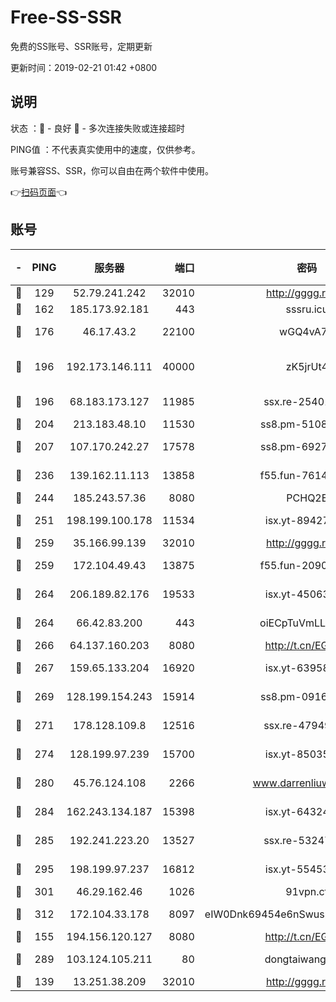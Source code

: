 # Free-SS-SSR

免费的SS账号、SSR账号，定期更新

更新时间：2019-02-21 01:42 +0800

## 说明

状态     ：🙂 - 良好 🙁 - 多次连接失败或连接超时

PING值   ：不代表真实使用中的速度，仅供参考。

账号兼容SS、SSR，你可以自由在两个软件中使用。

👉[扫码页面](https://liesauer.github.io/free-ss-ssr.github.io/)👈

## 账号

|-|PING|服务器|端口|密码|加密方式|区域|
|:----:|:----:|:-----:|-----:|:----:|:----:|:----:|
|🙂|129|52.79.241.242|32010|http://gggg.rocks|chacha20|KR|
|🙂|162|185.173.92.181|443|sssru.icu|rc4-md5|RU|
|🙂|176|46.17.43.2|22100|wGQ4vA7D|aes-256-gcm|RU|
|🙂|196|192.173.146.111|40000|zK5jrUt4|chacha20-ietf-poly1305|US|
|🙂|196|68.183.173.127|11985|ssx.re-25401129|aes-256-cfb|US|
|🙂|204|213.183.48.10|11530|ss8.pm-51089820|rc4-md5|RU|
|🙂|207|107.170.242.27|17578|ss8.pm-69276184|aes-256-cfb|US|
|🙂|236|139.162.11.113|13858|f55.fun-76142283|aes-256-cfb|SG|
|🙂|244|185.243.57.36|8080|PCHQ2E|rc4-md5|US|
|🙂|251|198.199.100.178|11534|isx.yt-89427709|aes-256-cfb|US|
|🙂|259|35.166.99.139|32010|http://gggg.rocks|chacha20|US|
|🙂|259|172.104.49.43|13875|f55.fun-20902073|aes-256-cfb|SG|
|🙂|264|206.189.82.176|19533|isx.yt-45063216|aes-256-cfb|SG|
|🙂|264|66.42.83.200|443|oiECpTuVmLLxk4Ts|aes-256-cfb|US|
|🙂|266|64.137.160.203|8080|http://t.cn/EGJIyrl|rc4-md5|CA|
|🙂|267|159.65.133.204|16920|isx.yt-63958934|aes-256-cfb|SG|
|🙂|269|128.199.154.243|15914|ss8.pm-09160539|aes-256-cfb|SG|
|🙂|271|178.128.109.8|12516|ssx.re-47949672|aes-256-cfb|SG|
|🙂|274|128.199.97.239|15700|isx.yt-85035186|aes-256-cfb|SG|
|🙂|280|45.76.124.108|2266|www.darrenliuwei.com|aes-256-cfb|AU|
|🙂|284|162.243.134.187|15398|isx.yt-64324153|aes-256-cfb|US|
|🙂|285|192.241.223.20|13527|ssx.re-53247060|aes-256-cfb|US|
|🙂|295|198.199.97.237|16812|isx.yt-55453633|aes-256-cfb|US|
|🙂|301|46.29.162.46|1026|91vpn.cf|rc4-md5|RU|
|🙂|312|172.104.33.178|8097|eIW0Dnk69454e6nSwuspv9DmS201tQ0D|aes-256-cfb|SG|
|🙂|155|194.156.120.127|8080|http://t.cn/EGJIyrl|rc4-md5|RU|
|🙂|289|103.124.105.211|80|dongtaiwang.com|aes-256-cfb|US|
|🙁|139|13.251.38.209|32010|http://gggg.rocks|chacha20|SG|
